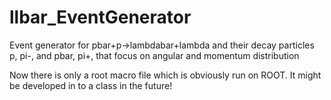 # llbar_EventGenerator
Event generator for pbar+p->lambdabar+lambda and their decay particles p, pi-, and pbar, pi+, that focus on angular and momentum distribution

Now there is only a root macro file which is obviously run on ROOT.
It might be developed in to a class in the future!
